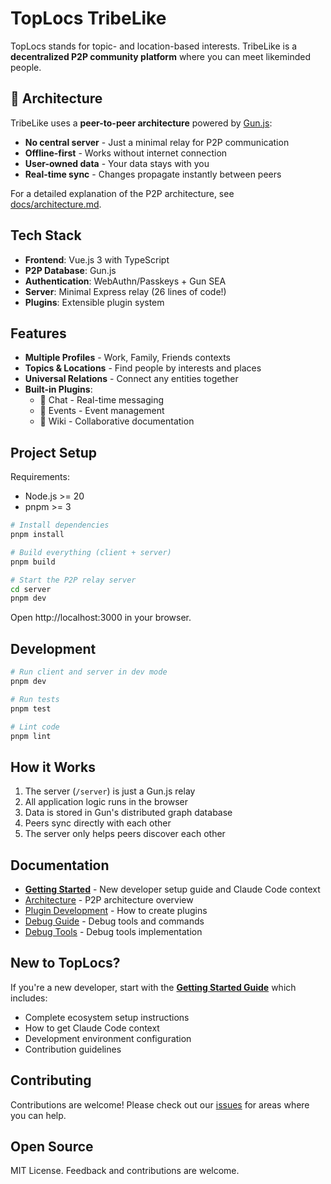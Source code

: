 # TopLocs TribeLike

TopLocs stands for topic- and location-based interests. TribeLike is a **decentralized P2P community platform** where you can meet likeminded people.

## 🚀 Architecture

TribeLike uses a **peer-to-peer architecture** powered by [Gun.js](https://gun.eco/):
- **No central server** - Just a minimal relay for P2P communication
- **Offline-first** - Works without internet connection
- **User-owned data** - Your data stays with you
- **Real-time sync** - Changes propagate instantly between peers

For a detailed explanation of the P2P architecture, see [docs/architecture.md](./docs/architecture.md).

## Tech Stack

- **Frontend**: Vue.js 3 with TypeScript
- **P2P Database**: Gun.js
- **Authentication**: WebAuthn/Passkeys + Gun SEA
- **Server**: Minimal Express relay (26 lines of code!)
- **Plugins**: Extensible plugin system

## Features

- **Multiple Profiles** - Work, Family, Friends contexts
- **Topics & Locations** - Find people by interests and places
- **Universal Relations** - Connect any entities together
- **Built-in Plugins**:
  - 💬 Chat - Real-time messaging
  - 📅 Events - Event management
  - 📝 Wiki - Collaborative documentation

## Project Setup

Requirements:
- Node.js >= 20
- pnpm >= 3

```sh
# Install dependencies
pnpm install

# Build everything (client + server)
pnpm build

# Start the P2P relay server
cd server
pnpm dev
```

Open http://localhost:3000 in your browser.

## Development

```sh
# Run client and server in dev mode
pnpm dev

# Run tests
pnpm test

# Lint code
pnpm lint
```

## How it Works

1. The server (`/server`) is just a Gun.js relay
2. All application logic runs in the browser
3. Data is stored in Gun's distributed graph database
4. Peers sync directly with each other
5. The server only helps peers discover each other

## Documentation

- **[Getting Started](./docs/getting-started.md)** - New developer setup guide and Claude Code context
- [Architecture](./docs/architecture.md) - P2P architecture overview
- [Plugin Development](./docs/plugin-development.md) - How to create plugins
- [Debug Guide](./docs/debug-guide.md) - Debug tools and commands
- [Debug Tools](./docs/debug-tools.md) - Debug tools implementation

## New to TopLocs?

If you're a new developer, start with the **[Getting Started Guide](./docs/getting-started.md)** which includes:
- Complete ecosystem setup instructions
- How to get Claude Code context
- Development environment configuration
- Contribution guidelines

## Contributing

Contributions are welcome! Please check out our [issues](https://github.com/toplocs/tribelike/issues) for areas where you can help.

## Open Source
MIT License. Feedback and contributions are welcome.
